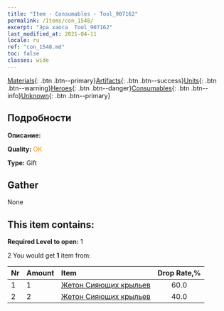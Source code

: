 ```yaml
---
title: "Item - Consumables - Tool_907162"
permalink: /Items/con_1548/
excerpt: "Эра хаоса  Tool_907162"
last_modified_at: 2021-04-11
locale: ru
ref: "con_1548.md"
toc: false
classes: wide
---
```

 [Materials](/ru/Items/){: .btn .btn--primary}[Artifacts](/ru/Items/Artifacts/){: .btn .btn--success}[Units](/ru/Items/Units/){: .btn .btn--warning}[Heroes](/ru/Items/Heroes/){: .btn .btn--danger}[Consumables](/ru/Items/Consumables/){: .btn .btn--info}[Unknown](/ru/Items/Unknown/){: .btn .btn--primary}

## Подробности
 **Описание:** 

 **Quality:** <span style="color: #FF8C00">OK</span>

 **Type:** Gift

## Gather

  None

## This item contains:

 **Required Level to open:** 1

 2 You would get **1** item  from:

  | Nr | Amount |     Item    | Drop Rate,% |
  |:---|:-------|:------------|:---------:|
  | 1 | 1 | [Жетон Сияющих крыльев](/ru/Items/con_976/) | 60.0 | 
  | 2 | 2 | [Жетон Сияющих крыльев](/ru/Items/con_976/) | 40.0 | 
